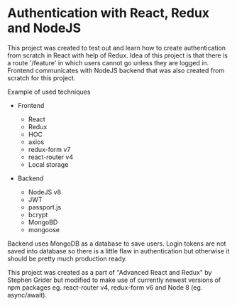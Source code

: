 # Authentication with React, Redux and NodeJS

This project was created to test out and learn how to create authentication from scratch in React with help of Redux. Idea of this project is that there is a route '/feature' in which users cannot go unless they are logged in. Frontend communicates with NodeJS backend that was also created from scratch for this project.

Example of used techniques 
  * Frontend
    * React
    * Redux
    * HOC
    * axios
    * redux-form v7
    * react-router v4
    * Local storage

  * Backend
    * NodeJS v8
    * JWT
    * passport.js
    * bcrypt
    * MongoBD
    * mongoose

Backend uses MongoDB as a database to save users. Login tokens are not saved into database so there is a little flaw in authentication but otherwise it should be pretty much production ready.

This project was created as a part of "Advanced React and Redux" by Stephen Grider but modified to make use of currently newest versions of npm packages eg. react-router v4, redux-form v6 and Node 8 (eg. async/await).
